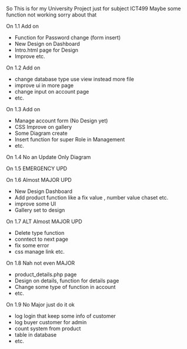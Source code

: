 So This is for my University Project just for subject ICT499 Maybe some function not working sorry about that

On 1.1 Add on
- Function for Password change (form insert)
- New Design on Dashboard
- Intro.html page for Design
- Improve etc.
  
On 1.2 Add on
- change database type use view instead more file
- improve ui in more page
- change input on account page
- etc.

On 1.3 Add on
- Manage account form (No Design yet)
- CSS Improve on gallery
- Some Diagram create
- Insert function for super Role in Management
- etc.

On 1.4 No an Update Only Diagram

On 1.5 EMERGENCY UPD 

On 1.6 Almost MAJOR UPD
- New Design Dashboard
- Add product function like a fix value , number value chaset etc.
- improve some UI
- Gallery set to design

On 1.7 ALT Almost MAJOR UPD
- Delete type function
- conntect to next page
- fix some error
- css manage link etc.

On 1.8 Nah not even MAJOR
- product_details.php page
- Design on details, function for details page
- Change some type of function in account
- etc.

On 1.9 No Major just do it ok
- log login that keep some info of customer
- log buyer customer for admin
- count system from product
- table in database
- etc.
